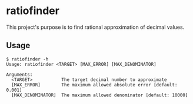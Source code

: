 # ratiofinder

This project's purpose is to find rational approximation of decimal values.

## Usage

```console
$ ratiofinder -h
Usage: ratiofinder <TARGET> [MAX_ERROR] [MAX_DENOMINATOR]

Arguments:
  <TARGET>           The target decimal number to approximate
  [MAX_ERROR]        The maximum allowed absolute error [default: 0.001]
  [MAX_DENOMINATOR]  The maximum allowed denominator [default: 10000]
```
